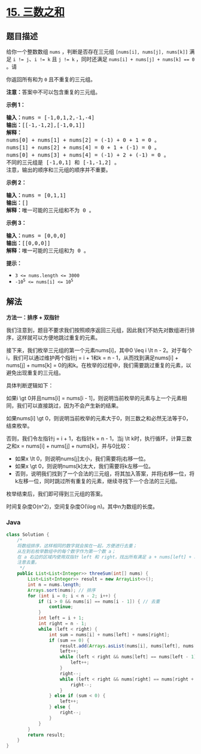 # [15. 三数之和](https://leetcode.cn/problems/3sum)

## 题目描述

<p>给你一个整数数组 <code>nums</code> ，判断是否存在三元组 <code>[nums[i], nums[j], nums[k]]</code> 满足 <code>i != j</code>、<code>i != k</code> 且 <code>j != k</code> ，同时还满足 <code>nums[i] + nums[j] + nums[k] == 0</code> 。请</p>

<p>你返回所有和为 <code>0</code> 且不重复的三元组。</p>

<p><strong>注意：</strong>答案中不可以包含重复的三元组。</p>

<p><strong>示例 1：</strong></p>

<pre>
<strong>输入：</strong>nums = [-1,0,1,2,-1,-4]
<strong>输出：</strong>[[-1,-1,2],[-1,0,1]]
<strong>解释：</strong>
nums[0] + nums[1] + nums[2] = (-1) + 0 + 1 = 0 。
nums[1] + nums[2] + nums[4] = 0 + 1 + (-1) = 0 。
nums[0] + nums[3] + nums[4] = (-1) + 2 + (-1) = 0 。
不同的三元组是 [-1,0,1] 和 [-1,-1,2] 。
注意，输出的顺序和三元组的顺序并不重要。
</pre>

<p><strong>示例 2：</strong></p>

<pre>
<strong>输入：</strong>nums = [0,1,1]
<strong>输出：</strong>[]
<strong>解释：</strong>唯一可能的三元组和不为 0 。
</pre>

<p><strong>示例 3：</strong></p>

<pre>
<strong>输入：</strong>nums = [0,0,0]
<strong>输出：</strong>[[0,0,0]]
<strong>解释：</strong>唯一可能的三元组和为 0 。
</pre>

<p><strong>提示：</strong></p>

<ul>
	<li><code>3 &lt;= nums.length &lt;= 3000</code></li>
	<li><code>-10<sup>5</sup> &lt;= nums[i] &lt;= 10<sup>5</sup></code></li>
</ul>

## 解法

**方法一：排序 + 双指针**

我们注意到，题目不要求我们按照顺序返回三元组，因此我们不妨先对数组进行排序，这样就可以方便地跳过重复的元素。

接下来，我们枚举三元组的第一个元素nums[i]，其中0 \leq i \lt n - 2。对于每个i，我们可以通过维护两个指针j = i + 1和k = n - 1，从而找到满足nums[i] + nums[j] + nums[k] = 0的j和k。在枚举的过程中，我们需要跳过重复的元素，以避免出现重复的三元组。

具体判断逻辑如下：

如果i \gt 0并且nums[i] = nums[i - 1]，则说明当前枚举的元素与上一个元素相同，我们可以直接跳过，因为不会产生新的结果。

如果nums[i] \gt 0，则说明当前枚举的元素大于0，则三数之和必然无法等于0，结束枚举。

否则，我们令左指针j = i + 1，右指针k = n - 1，当j \lt k时，执行循环，计算三数之和x = nums[i] + nums[j] + nums[k]，并与0比较：

-   如果x \lt 0，则说明nums[j]太小，我们需要将j右移一位。
-   如果x \gt 0，则说明nums[k]太大，我们需要将k左移一位。
-   否则，说明我们找到了一个合法的三元组，将其加入答案，并将j右移一位，将k左移一位，同时跳过所有重复的元素，继续寻找下一个合法的三元组。

枚举结束后，我们即可得到三元组的答案。

时间复杂度O(n^2)，空间复杂度O(\log n)。其中n为数组的长度。

### **Java**

```java
class Solution {
    /*
    将数组排序，这样相同的数字就会挨在一起，方便进行去重；
    从左到右枚举数组中的每个数字作为第一个数 a；
    在 a 右边的区域内使用双指针 left 和 right，找出所有满足 a + nums[left] + nums[right] == 0 的三元组，并将其加入结果集；
    注意去重。
     */
    public List<List<Integer>> threeSum(int[] nums) {
        List<List<Integer>> result = new ArrayList<>();
        int n = nums.length;
        Arrays.sort(nums); // 排序
        for (int i = 0; i < n - 2; i++) {
            if (i > 0 && nums[i] == nums[i - 1]) { // 去重
                continue;
            }
            int left = i + 1;
            int right = n - 1;
            while (left < right) {
                int sum = nums[i] + nums[left] + nums[right];
                if (sum == 0) {
                    result.add(Arrays.asList(nums[i], nums[left], nums[right]));
                    left++;
                    while (left < right && nums[left] == nums[left - 1]) { // 去重
                        left++;
                    }
                    right--;
                    while (left < right && nums[right] == nums[right + 1]) { // 去重
                        right--;
                    }
                } else if (sum < 0) {
                    left++;
                } else {
                    right--;
                }
            }
        }
        return result;
    }
}
```
